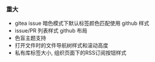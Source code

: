 ### 重大

- gitea issue 暗色模式下默认标签颜色匹配使用 github 样式
- issue/PR 列表样式 github 布局
- 色盲主题支持
- 打开文件时的文件导航树样式和滚动高度
- 私有库标签大小, 组织页面下的RSS订阅按钮样式
